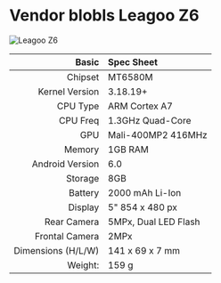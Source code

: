 Vendor blobls Leagoo Z6
======================

![Leagoo Z6](https://hotline.ua/img/tx/164/164821148_s265.jpg "Leagoo Z6")

|       Basic       |    Spec Sheet        |
|------------------:|:---------------------|
|      Chipset      | MT6580M              |
|  Kernel Version   | 3.18.19+             |
|      CPU Type     | ARM Cortex A7        |
|      CPU Freq     | 1.3GHz Quad-Core     |
|        GPU        | Mali-400MP2 416MHz   |
|       Memory      | 1GB RAM              |
|  Android Version  | 6.0                  |
|       Storage     | 8GB                  |
|       Battery     | 2000 mAh Li-Ion      |
|       Display     | 5" 854 x 480 px      |
|     Rear Camera   | 5MPx, Dual LED Flash |
|   Frontal Camera  | 2MPx                 |
| Dimensions (H/L/W)| 141 x 69 x 7 mm|
|       Weight:     | 159 g                |

